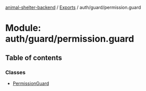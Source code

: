 [animal-shelter-backend](../README.md) / [Exports](../modules.md) / auth/guard/permission.guard

# Module: auth/guard/permission.guard

## Table of contents

### Classes

- [PermissionGuard](../classes/auth_guard_permission_guard.PermissionGuard.md)
